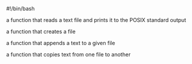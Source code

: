 #!/bin/bash

a function that reads a text file and prints it to the POSIX standard output

a function that creates a file

a function that appends a text to a given file

a function that copies text from one file to another
